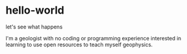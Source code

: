 # hello-world
let's see what happens

I'm a geologist with no coding or programming experience interested in learning to use open resources to teach myself geophysics.

